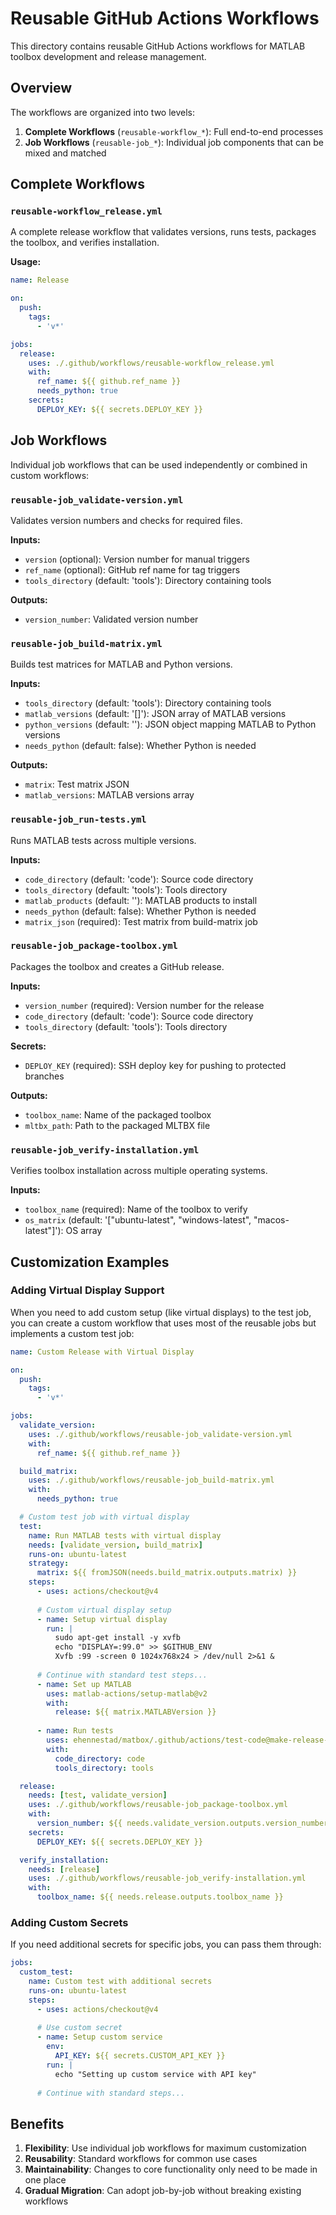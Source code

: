 # Reusable GitHub Actions Workflows

This directory contains reusable GitHub Actions workflows for MATLAB toolbox development and release management.

## Overview

The workflows are organized into two levels:

1. **Complete Workflows** (`reusable-workflow_*`): Full end-to-end processes
2. **Job Workflows** (`reusable-job_*`): Individual job components that can be mixed and matched

## Complete Workflows

### `reusable-workflow_release.yml`

A complete release workflow that validates versions, runs tests, packages the toolbox, and verifies installation.

**Usage:**
```yaml
name: Release

on:
  push:
    tags:
      - 'v*'

jobs:
  release:
    uses: ./.github/workflows/reusable-workflow_release.yml
    with:
      ref_name: ${{ github.ref_name }}
      needs_python: true
    secrets:
      DEPLOY_KEY: ${{ secrets.DEPLOY_KEY }}
```

## Job Workflows

Individual job workflows that can be used independently or combined in custom workflows:

### `reusable-job_validate-version.yml`

Validates version numbers and checks for required files.

**Inputs:**
- `version` (optional): Version number for manual triggers
- `ref_name` (optional): GitHub ref name for tag triggers
- `tools_directory` (default: 'tools'): Directory containing tools

**Outputs:**
- `version_number`: Validated version number

### `reusable-job_build-matrix.yml`

Builds test matrices for MATLAB and Python versions.

**Inputs:**
- `tools_directory` (default: 'tools'): Directory containing tools
- `matlab_versions` (default: '[]'): JSON array of MATLAB versions
- `python_versions` (default: ''): JSON object mapping MATLAB to Python versions
- `needs_python` (default: false): Whether Python is needed

**Outputs:**
- `matrix`: Test matrix JSON
- `matlab_versions`: MATLAB versions array

### `reusable-job_run-tests.yml`

Runs MATLAB tests across multiple versions.

**Inputs:**
- `code_directory` (default: 'code'): Source code directory
- `tools_directory` (default: 'tools'): Tools directory
- `matlab_products` (default: ''): MATLAB products to install
- `needs_python` (default: false): Whether Python is needed
- `matrix_json` (required): Test matrix from build-matrix job

### `reusable-job_package-toolbox.yml`

Packages the toolbox and creates a GitHub release.

**Inputs:**
- `version_number` (required): Version number for the release
- `code_directory` (default: 'code'): Source code directory
- `tools_directory` (default: 'tools'): Tools directory

**Secrets:**
- `DEPLOY_KEY` (required): SSH deploy key for pushing to protected branches

**Outputs:**
- `toolbox_name`: Name of the packaged toolbox
- `mltbx_path`: Path to the packaged MLTBX file

### `reusable-job_verify-installation.yml`

Verifies toolbox installation across multiple operating systems.

**Inputs:**
- `toolbox_name` (required): Name of the toolbox to verify
- `os_matrix` (default: '["ubuntu-latest", "windows-latest", "macos-latest"]'): OS array

## Customization Examples

### Adding Virtual Display Support

When you need to add custom setup (like virtual displays) to the test job, you can create a custom workflow that uses most of the reusable jobs but implements a custom test job:

```yaml
name: Custom Release with Virtual Display

on:
  push:
    tags:
      - 'v*'

jobs:
  validate_version:
    uses: ./.github/workflows/reusable-job_validate-version.yml
    with:
      ref_name: ${{ github.ref_name }}

  build_matrix:
    uses: ./.github/workflows/reusable-job_build-matrix.yml
    with:
      needs_python: true

  # Custom test job with virtual display
  test:
    name: Run MATLAB tests with virtual display
    needs: [validate_version, build_matrix]
    runs-on: ubuntu-latest
    strategy:
      matrix: ${{ fromJSON(needs.build_matrix.outputs.matrix) }}
    steps:
      - uses: actions/checkout@v4
      
      # Custom virtual display setup
      - name: Setup virtual display
        run: |
          sudo apt-get install -y xvfb
          echo "DISPLAY=:99.0" >> $GITHUB_ENV
          Xvfb :99 -screen 0 1024x768x24 > /dev/null 2>&1 &
      
      # Continue with standard test steps...
      - name: Set up MATLAB
        uses: matlab-actions/setup-matlab@v2
        with:
          release: ${{ matrix.MATLABVersion }}
      
      - name: Run tests
        uses: ehennestad/matbox/.github/actions/test-code@make-release-workflow-reusable
        with:
          code_directory: code
          tools_directory: tools

  release:
    needs: [test, validate_version]
    uses: ./.github/workflows/reusable-job_package-toolbox.yml
    with:
      version_number: ${{ needs.validate_version.outputs.version_number }}
    secrets:
      DEPLOY_KEY: ${{ secrets.DEPLOY_KEY }}

  verify_installation:
    needs: [release]
    uses: ./.github/workflows/reusable-job_verify-installation.yml
    with:
      toolbox_name: ${{ needs.release.outputs.toolbox_name }}
```

### Adding Custom Secrets

If you need additional secrets for specific jobs, you can pass them through:

```yaml
jobs:
  custom_test:
    name: Custom test with additional secrets
    runs-on: ubuntu-latest
    steps:
      - uses: actions/checkout@v4
      
      # Use custom secret
      - name: Setup custom service
        env:
          API_KEY: ${{ secrets.CUSTOM_API_KEY }}
        run: |
          echo "Setting up custom service with API key"
      
      # Continue with standard steps...
```

## Benefits

1. **Flexibility**: Use individual job workflows for maximum customization
2. **Reusability**: Standard workflows for common use cases
3. **Maintainability**: Changes to core functionality only need to be made in one place
4. **Gradual Migration**: Can adopt job-by-job without breaking existing workflows
